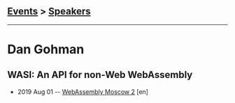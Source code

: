 ## [Events](../README.md) > [Speakers](../speakers.md)
---

# Dan Gohman

## WASI: An API for non-Web WebAssembly
- 2019 Aug 01 -- [WebAssembly Moscow 2](https://youtu.be/EaJHp-c_HVk?t=7577) [en]   
